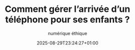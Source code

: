---
layout: post
title: "Comment gérer l’arrivée d’un téléphone pour ses enfants ?"
link: https://numeriqueethique.fr/ressources/fiches-pratiques/gerer_arrivee_du_telephone_pour_ses_enfants
author: "numérique éthique"
published_date: "14/08/2025"
description: "« Maman, papa, tous mes amis ont un téléphone, quand est-ce que je pourrais en avoir un ? » Si vous êtes parent, vous avez probablement entendu cette phrase de nombreuses fois… Il est possible que vous ayez pris l’habitude de lui prêter occasionnellement votre téléphone pour voir une photo de la famille, pour jouer à un jeu ou regarder une vidéo. Ensuite, les demandes se sont faites de plus en plus pressantes, les comparaisons avec les camarades de classe se sont multipliées, et les négociations ont commencé…
Si vous vous sentez dépassé par cette situation, rassurez-vous : c’est parfaitement normal ! L’acquisition du premier téléphone représente aujourd’hui un véritable rite de passage et une étape symbolique entre l’enfance et l’adolescence. Mais comment savoir si c’est le bon moment ? Comment choisir le bon appareil ? Et surtout, comment accompagner votre enfant dans cette découverte ? Suivez le guide !"
language: "fr"
categories: "articles"
tags: "famille numérique"
og-tags: "famille numérique"
date: "2025-08-29T23:24:27+01:00"
permalink: /:categories/:year/:month/:day/:title/
---